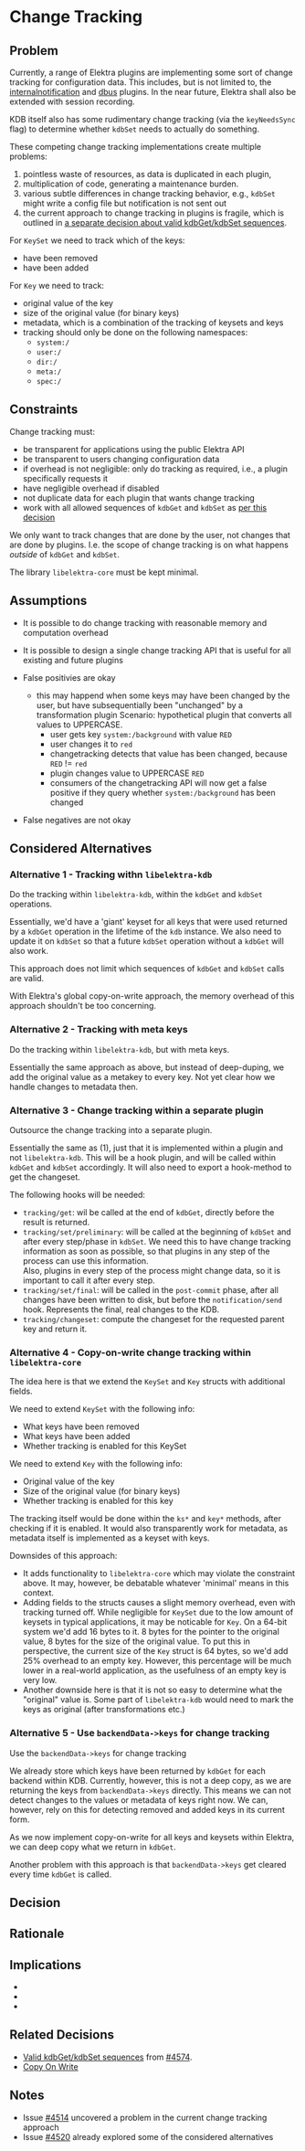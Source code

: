 # Change Tracking

## Problem

Currently, a range of Elektra plugins are implementing some sort of change tracking for configuration data.
This includes, but is not limited to, the [internalnotification](/src/plugins/internalnotification/README.md) and [dbus](/src/plugins/dbus/README.md) plugins.
In the near future, Elektra shall also be extended with session recording.

KDB itself also has some rudimentary change tracking (via the `keyNeedsSync` flag) to determine whether `kdbSet` needs to actually do something.

These competing change tracking implementations create multiple problems:

1. pointless waste of resources, as data is duplicated in each plugin,
2. multiplication of code, generating a maintenance burden.
3. various subtle differences in change tracking behavior, e.g., `kdbSet` might write a config file but notification is not sent out
4. the current approach to change tracking in plugins is fragile, which is outlined in [a separate decision about valid kdbGet/kdbSet sequences](operation_sequences.md).

For `KeySet` we need to track which of the keys:

- have been removed
- have been added

For `Key` we need to track:

- original value of the key
- size of the original value (for binary keys)
- metadata, which is a combination of the tracking of keysets and keys
- tracking should only be done on the following namespaces:
  - `system:/`
  - `user:/`
  - `dir:/`
  - `meta:/`
  - `spec:/`

## Constraints

Change tracking must:

- be transparent for applications using the public Elektra API
- be transparent to users changing configuration data
- if overhead is not negligible: only do tracking as required, i.e., a plugin specifically requests it
- have negligible overhead if disabled
- not duplicate data for each plugin that wants change tracking
- work with all allowed sequences of `kdbGet` and `kdbSet` as [per this decision](operation_sequences.md)

We only want to track changes that are done by the user, not changes that are done by plugins.
I.e. the scope of change tracking is on what happens _outside_ of `kdbGet` and `kdbSet`.

The library `libelektra-core` must be kept minimal.

## Assumptions

- It is possible to do change tracking with reasonable memory and computation overhead
- It is possible to design a single change tracking API that is useful for all existing and future plugins
- False positivies are okay

  - this may happend when some keys may have been changed by the user, but have subsequentially been "unchanged" by a transformation plugin
    Scenario: hypothetical plugin that converts all values to UPPERCASE.
    - user gets key `system:/background` with value `RED`
    - user changes it to `red`
    - changetracking detects that value has been changed, because `RED` != `red`
    - plugin changes value to UPPERCASE `RED`
    - consumers of the changetracking API will now get a false positive if they query whether `system:/background` has been changed

- False negatives are not okay

## Considered Alternatives

### Alternative 1 - Tracking withn `libelektra-kdb`

Do the tracking within `libelektra-kdb`, within the `kdbGet` and `kdbSet` operations.

Essentially, we'd have a 'giant' keyset for all keys that were used returned by a `kdbGet` operation in the lifetime of the `kdb` instance.
We also need to update it on `kdbSet` so that a future `kdbSet` operation without a `kdbGet` will also work.

This approach does not limit which sequences of `kdbGet` and `kdbSet` calls are valid.

With Elektra's global copy-on-write approach, the memory overhead of this approach shouldn't be too concerning.

### Alternative 2 - Tracking with meta keys

Do the tracking within `libelektra-kdb`, but with meta keys.

Essentially the same approach as above, but instead of deep-duping, we add the original value
as a metakey to every key. Not yet clear how we handle changes to metadata then.

### Alternative 3 - Change tracking within a separate plugin

Outsource the change tracking into a separate plugin.

Essentially the same as (1), just that it is implemented within a plugin and not `libelektra-kdb`.
This will be a hook plugin, and will be called within `kdbGet` and `kdbSet` accordingly.
It will also need to export a hook-method to get the changeset.

The following hooks will be needed:

- `tracking/get`: wil be called at the end of `kdbGet`, directly before the result is returned.
- `tracking/set/preliminary`: will be called at the beginning of `kdbSet` and after every step/phase in `kdbSet`.
  We need this to have change tracking information as soon as possible, so that plugins in any step of the process can use this information.  
   Also, plugins in every step of the process might change data, so it is important to call it after every step.
- `tracking/set/final`: will be called in the `post-commit` phase, after all changes have been written to disk, but before the `notification/send` hook.
  Represents the final, real changes to the KDB.
- `tracking/changeset`: compute the changeset for the requested parent key and return it.

### Alternative 4 - Copy-on-write change tracking within `libelektra-core`

The idea here is that we extend the `KeySet` and `Key` structs with additional fields.

We need to extend `KeySet` with the following info:

- What keys have been removed
- What keys have been added
- Whether tracking is enabled for this KeySet

We need to extend `Key` with the following info:

- Original value of the key
- Size of the original value (for binary keys)
- Whether tracking is enabled for this key

The tracking itself would be done within the `ks*` and `key*` methods, after checking if it is enabled.
It would also transparently work for metadata, as metadata itself is implemented as a keyset with keys.

Downsides of this approach:

- It adds functionality to `libelektra-core` which may violate the constraint above.
  It may, however, be debatable whatever 'minimal' means in this context.
- Adding fields to the structs causes a slight memory overhead, even with tracking turned off.
  While negligible for `KeySet` due to the low amount of keysets in typical applications, it may be noticable for `Key`.
  On a 64-bit system we'd add 16 bytes to it.
  8 bytes for the pointer to the original value, 8 bytes for the size of the original value.
  To put this in perspective, the current size of the `Key` struct is 64 bytes, so we'd add 25% overhead to an empty key.
  However, this percentage will be much lower in a real-world application, as the usefulness of an empty key is very low.
- Another downside here is that it is not so easy to determine what the "original" value is.
  Some part of `libelektra-kdb` would need to mark the keys as original (after transformations etc.)

### Alternative 5 - Use `backendData->keys` for change tracking

Use the `backendData->keys` for change tracking

We already store which keys have been returned by `kdbGet` for each backend within KDB.
Currently, however, this is not a deep copy, as we are returning the keys from `backendData->keys` directly.
This means we can not detect changes to the values or metadata of keys right now.
We can, however, rely on this for detecting removed and added keys in its current form.

As we now implement copy-on-write for all keys and keysets within Elektra, we can deep copy what we return in `kdbGet`.

Another problem with this approach is that `backendData->keys` get cleared every time `kdbGet` is called.

## Decision

## Rationale

## Implications

-
-
-

## Related Decisions

- [Valid kdbGet/kdbSet sequences](operation_sequences.md) from [#4574](https://github.com/ElektraInitiative/libelektra/pull/4574).
- [Copy On Write](../2_in_progress/copy_on_write.md)

## Notes

- Issue [#4514](https://issues.libelektra.org/4514) uncovered a problem in the current change tracking approach
- Issue [#4520](https://issues.libelektra.org/4520) already explored some of the considered alternatives
